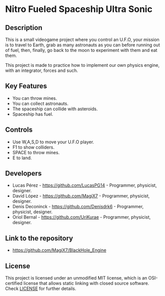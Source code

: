 # Nitro Fueled Spaceship Ultra Sonic

## Description

This is a small videogame project where you control an U.F.O, your mission is to travel to Earth, grab as many astronauts as you can before running out of fuel, then, finally, go back to the moon to experiment with them and eat them.

This project is made to practice how to implement our own physics engine, with an integrator, forces and such. 

## Key Features

 - You can throw mines. 
 - You can collect astronauts.
 - The spaceship can collide with asteroids.
 - Spaceship has fuel.
 
## Controls

 - Use W,A,S,D to move your U.F.O player.
 - F1 to show colliders.
 - SPACE to throw mines.
 - E to land.

## Developers

 - Lucas Pérez - https://github.com/LucasPG14 - Programmer, physicist, designer.
 - David López - https://github.com/MagiX7 - Programmer, physicist, designer.
 - Denis Deconinck - https://github.com/Denisdrk6 - Programmer, physicist, designer.
 - Oriol Bernal - https://github.com/UriKurae - Programmer, physicist, designer.

## Link to the repository

 - https://github.com/MagiX7/BlackHole_Engine

## License

This project is licensed under an unmodified MIT license, which is an OSI-certified license that allows static linking with closed source software. Check [LICENSE](LICENSE) for further details.
